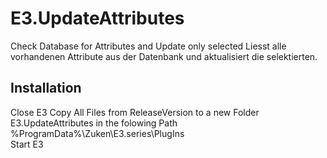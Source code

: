 # E3.UpdateAttributes
Check Database for Attributes and Update only selected 
Liesst alle vorhandenen Attribute aus der Datenbank und aktualisiert die selektierten. 

## Installation
Close E3
Copy All Files from ReleaseVersion to a new Folder E3.UpdateAttributes in the folowing Path 
%ProgramData%\Zuken\E3.series\PlugIns\
Start E3

